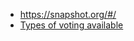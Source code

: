 - https://snapshot.org/#/
- [Types of voting available](https://docs.snapshot.org/proposals/voting-types)
